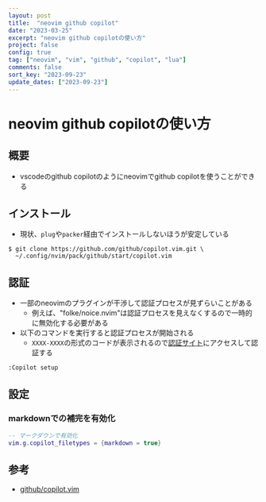 ```yaml
---
layout: post
title:  "neovim github copilot"
date: "2023-03-25"
excerpt: "neovim github copilotの使い方"
project: false
config: true
tag: ["neovim", "vim", "github", "copilot", "lua"]
comments: false
sort_key: "2023-09-23"
update_dates: ["2023-09-23"]
---
```


# neovim github copilotの使い方

## 概要
 - vscodeのgithub copilotのようにneovimでgithub copilotを使うことができる

## インストール
 - 現状、`plug`や`packer`経由でインストールしないほうが安定している

```console
$ git clone https://github.com/github/copilot.vim.git \
  ~/.config/nvim/pack/github/start/copilot.vim
```

## 認証
 - 一部のneovimのプラグインが干渉して認証プロセスが見ずらいことがある
   - 例えば、"folke/noice.nvim"は認証プロセスを見えなくするので一時的に無効化する必要がある
 - 以下のコマンドを実行すると認証プロセスが開始される
   - `XXXX-XXXX`の形式のコードが表示されるので[認証サイト](https://github.com/login/device)にアクセスして認証する

```vim
:Copilot setup
```

## 設定

### markdownでの補完を有効化

```lua
-- マークダウンで有効化
vim.g.copilot_filetypes = {markdown = true}
```

## 参考
 - [github/copilot.vim](https://github.com/github/copilot.vim)

